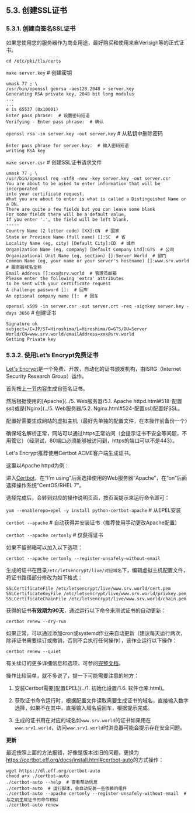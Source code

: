## 5.3. 创建SSL证书

### 5.3.1. 创建自签名SSL证书

如果您使用您的服务器作为商业用途，最好购买和使用来自Verisigh等的正式证书。

`cd /etc/pki/tls/certs`

`make server.key` # 创建密钥

```
umask 77 ; \
/usr/bin/openssl genrsa -aes128 2048 > server.key
Generating RSA private key, 2048 bit long modulus
...
...
e is 65537 (0x10001)
Enter pass phrase:  # 设置密码短语
Verifying - Enter pass phrase:  # 确认
```

`openssl rsa -in server.key -out server.key` # 从私钥中删除密码

```
Enter pass phrase for server.key:  # 输入密码短语
writing RSA key
```

`make server.csr` # 创建SSL证书请求文件

```
umask 77 ; \
/usr/bin/openssl req -utf8 -new -key server.key -out server.csr
You are about to be asked to enter information that will be incorporated
into your certificate request.
What you are about to enter is what is called a Distinguished Name or a DN.
There are quite a few fields but you can leave some blank
For some fields there will be a default value,
If you enter '.', the field will be left blank.
-----
Country Name (2 letter code) [XX]:CN  # 国家
State or Province Name (full name) []:SC  # 省
Locality Name (eg, city) [Default City]:CD  # 城市
Organization Name (eg, company) [Default Company Ltd]:GTS  # 公司
Organizational Unit Name (eg, section) []:Server World  # 部门
Common Name (eg, your name or your server's hostname) []:www.srv.world  # 服务器域名全称
Email Address []:xxx@srv.world  # 管理员邮箱
Please enter the following 'extra' attributes
to be sent with your certificate request
A challenge password []:  # 回车
An optional company name []:  # 回车
```

`openssl x509 -in server.csr -out server.crt -req -signkey server.key -days 3650` # 创建证书

```
Signature ok
subject=/C=JP/ST=Hiroshima/L=Hiroshima/O=GTS/OU=Server World/CN=www.srv.world/emailAddress=xxx@srv.world
Getting Private key
```

### 5.3.2. 使用Let’s Encrypt免费证书

[Let's Encrypt](https://letsencrypt.org/)是一个免费、开放，自动化的证书颁发机构，由ISRG（Internet Security Research Group）运作。

首先按[上一节内容](#531-创建自签名ssl证书)生成自签名证书。

然后根据使用的[Apache](../5. Web服务器/5.1. Apache httpd.html#518-配置ssl)或是[Nginx](../5. Web服务器/5.2. Nginx.html#524-配置ssl)配置好SSL。

配置好需要生成网站的虚拟主机（最好先单独的配置文件，在本操作前备份一个）

确保域名解析正常，网站可以通过https正常访问（会提示证书不安全等问题，不用管它）（经测试，80端口必须能够被访问到，https的端口可以不是443）。

Let's Encrypt推荐使用Certbot ACME客户端生成证书。

这里以Apache httpd为例：

进入[Certbot](https://certbot.eff.org/)，在“I'm using”后面选择使用的Web服务器“Apache”，在“on”后面选择操作系统“CentOS/RHEL 7”。

选择完成后，会转到对应的操作说明页面，按页面提示来运行命令即可：

`yum --enablerepo=epel -y install python-certbot-apache` # 从EPEL安装

`certbot --apache` # 自动获得并安装证书（推荐使用手动更改Apache配置）

`certbot --apache certonly` # 仅获得证书

如果不留邮箱可以加入以下选项：

`certbot --apache certonly --register-unsafely-without-email`

生成的证书在目录`/etc/letsencrypt/live/对应域名`下，编辑虚拟主机配置文件，将证书路径部分修改为如下格式：

```
SSLCertificateFile /etc/letsencrypt/live/www.srv.world/cert.pem
SSLCertificateKeyFile /etc/letsencrypt/live/www.srv.world/privkey.pem
SSLCertificateChainFile /etc/letsencrypt/live/www.srv.world/chain.pem
```

获得的证书**有效期为90天**，通过运行以下命令来测试证书的自动更新：

`certbot renew --dry-run`

如果正常，可以通过添加cron或systemd作业来自动更新（建议每天运行两次，除非证书需要续订或撤销，否则不会执行任何操作），该作业运行以下操作：

`certbot renew --quiet`

有关续订的更多详细信息和选项，可参阅[完整文档](https://certbot.eff.org/docs/using.html#renewal)。

操作比较简单，就不多说了，提一下可能需要注意的地方：

1. 安装Certbot需要[配置EPEL](../1. 初始化设置/1.6. 软件仓库.html)。

2. 获取证书命令运行时，根据配置文件读取需要生成证书的域名，直接输入数字选择，如果不在其中，直接输入域名后回车，根据提示完成。

3. 生成的证书用在对应的域名如`www.srv.world`的证书如果用在`www.srv1.world`，访问`www.srv1.world`时浏览器可能会提示存在安全问题。

**更新**

最近按照上面的方法报错，好像是版本过旧的问题，更换为<https://certbot.eff.org/docs/install.html#certbot-auto>的方式操作：

```
wget https://dl.eff.org/certbot-auto
chmod a+x ./certbot-auto
./certbot-auto --help  # 查看帮助信息
./certbot-auto  # 运行脚本，会自动安装一些依赖的组件
./certbot-auto --apache certonly --register-unsafely-without-email  # 与之前生成证书的命令相似
./certbot-auto renew
```
